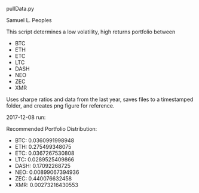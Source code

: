 pullData.py

Samuel L. Peoples

This script determines a low volatility, high returns portfolio between 
* BTC
* ETH
* ETC
* LTC
* DASH
* NEO
* ZEC
* XMR

Uses sharpe ratios and data from the last year, saves files to a timestamped folder, and creates png figure for reference.

2017-12-08 run:

Recommended Portfolio Distribution:
* BTC: 0.0360991998948
* ETH: 0.275499348075
* ETC: 0.0367267530808
* LTC: 0.0289525409866
* DASH: 0.17092268725
* NEO: 0.00899067394936
* ZEC: 0.440076632458
* XMR: 0.00273216430553
